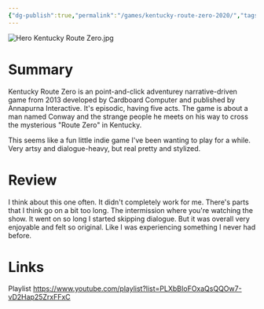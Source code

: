 ```yaml
---
{"dg-publish":true,"permalink":"/games/kentucky-route-zero-2020/","tags":["LP","games"],"created":"2023-12-08","updated":"2024-10-29"}
---
```



![Hero Kentucky Route Zero.jpg](/img/user/Attachments/Hero%20Kentucky%20Route%20Zero.jpg)

# Summary

Kentucky Route Zero is an point-and-click adventurey narrative-driven game from 2013 developed by Cardboard Computer and published by Annapurna Interactive. It's episodic, having five acts. The game is about a man named Conway and the strange people he meets on his way to cross the mysterious "Route Zero" in Kentucky.

This seems like a fun little indie game I've been wanting to play for a while. Very artsy and dialogue-heavy, but real pretty and stylized.

# Review

I think about this one often. It didn't completely work for me. There's parts that I think go on a bit too long. The intermission where you're watching the show. It went on so long I started skipping dialogue. But it was overall very enjoyable and felt so original. Like I was experiencing something I never had before.

# Links

Playlist https://www.youtube.com/playlist?list=PLXbBIoFOxaQsQQOw7-vD2Hap25ZrxFFxC

